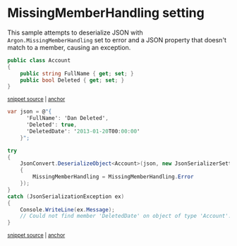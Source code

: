 # MissingMemberHandling setting

This sample attempts to deserialize JSON with `Argon.MissingMemberHandling` set to error and a JSON property that doesn't match to a member, causing an exception.

<!-- snippet: DeserializeMissingMemberHandlingTypes -->
<a id='snippet-deserializemissingmemberhandlingtypes'></a>
```cs
public class Account
{
    public string FullName { get; set; }
    public bool Deleted { get; set; }
}
```
<sup><a href='/src/Tests/Documentation/Samples/Serializer/DeserializeMissingMemberHandling.cs#L32-L38' title='Snippet source file'>snippet source</a> | <a href='#snippet-deserializemissingmemberhandlingtypes' title='Start of snippet'>anchor</a></sup>
<!-- endSnippet -->

<!-- snippet: DeserializeMissingMemberHandlingUsage -->
<a id='snippet-deserializemissingmemberhandlingusage'></a>
```cs
var json = @"{
      'FullName': 'Dan Deleted',
      'Deleted': true,
      'DeletedDate': '2013-01-20T00:00:00'
    }";

try
{
    JsonConvert.DeserializeObject<Account>(json, new JsonSerializerSettings
    {
        MissingMemberHandling = MissingMemberHandling.Error
    });
}
catch (JsonSerializationException ex)
{
    Console.WriteLine(ex.Message);
    // Could not find member 'DeletedDate' on object of type 'Account'. Path 'DeletedDate', line 4, position 23.
}
```
<sup><a href='/src/Tests/Documentation/Samples/Serializer/DeserializeMissingMemberHandling.cs#L43-L62' title='Snippet source file'>snippet source</a> | <a href='#snippet-deserializemissingmemberhandlingusage' title='Start of snippet'>anchor</a></sup>
<!-- endSnippet -->

